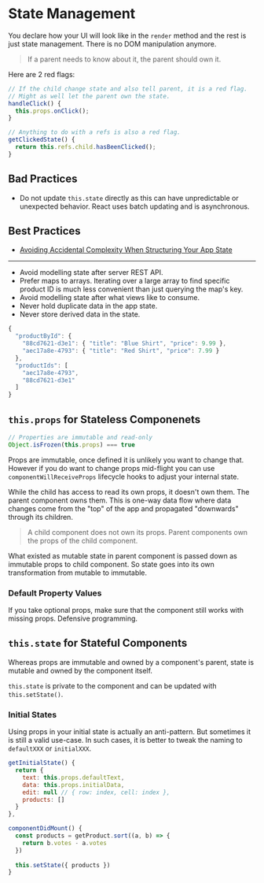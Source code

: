 # State Management

You declare how your UI will look like in the `render` method and the rest is just state management. There is no DOM manipulation anymore.

> If a parent needs to know about it, the parent should own it.

Here are 2 red flags:

```js
// If the child change state and also tell parent, it is a red flag.
// Might as well let the parent own the state.
handleClick() {
  this.props.onClick();
}

// Anything to do with a refs is also a red flag.
getClickedState() {
  return this.refs.child.hasBeenClicked();
}
```

## Bad Practices

* Do not update `this.state` directly as this can have unpredictable or unexpected behavior. React uses batch updating and is asynchronous.

## Best Practices

* [Avoiding Accidental Complexity When Structuring Your App State](https://hackernoon.com/avoiding-accidental-complexity-when-structuring-your-app-state-6e6d22ad5e2a#.n7448vuau)

---

* Avoid modelling state after server REST API.
* Prefer maps to arrays. Iterating over a large array to find specific product ID is much less convenient than just querying the map's key.
* Avoid modelling state after what views like to consume.
* Never hold duplicate data in the app state.
* Never store derived data in the state.

```js
{
  "productById": {
    "88cd7621-d3e1": { "title": "Blue Shirt", "price": 9.99 },
    "aec17a8e-4793": { "title": "Red Shirt", "price": 7.99 }
  },
  "productIds": [
    "aec17a8e-4793",
    "88cd7621-d3e1"
  ]
}
```

## `this.props` for Stateless Componenets

```js
// Properties are immutable and read-only
Object.isFrozen(this.props) === true
```

Props are immutable, once defined it is unlikely you want to change that. However if you do want to change props mid-flight you can use `componentWillReceiveProps` lifecycle hooks to adjust your internal state.

While the child has access to read its own props, it doesn't own them. The parent component owns them. This is one-way data flow where data changes come from the "top" of the app and propagated "downwards" through its children.

> A child component does not own its props. Parent components own the props of the child component.

What existed as mutable state in parent component is passed down as immutable props to child component. So state goes into its own transformation from mutable to immutable.

### Default Property Values

If you take optional props, make sure that the component still works with missing props. Defensive programming.

## `this.state` for Stateful Components

Whereas props are immutable and owned by a component's parent, state is mutable and owned by the component itself.

`this.state` is private to the component and can be updated with `this.setState()`.

### Initial States

Using props in your initial state is actually an anti-pattern. But sometimes it is still a valid use-case. In such cases, it is better to tweak the naming to `defaultXXX` or `initialXXX`.

```js
getInitialState() {
  return {
    text: this.props.defaultText,
    data: this.props.initialData,
    edit: null // { row: index, cell: index },
    products: []
  }
},

componentDidMount() {
  const products = getProduct.sort((a, b) => {
    return b.votes - a.votes
  })
  
  this.setState({ products })
}
```